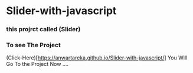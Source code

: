 # Slider-with-javascript
### this projrct called (Slider)
### To see The Project 
(Click-Here)[https://anwartareka.github.io/Slider-with-javascript/] You Will Go To the Project Now ....
